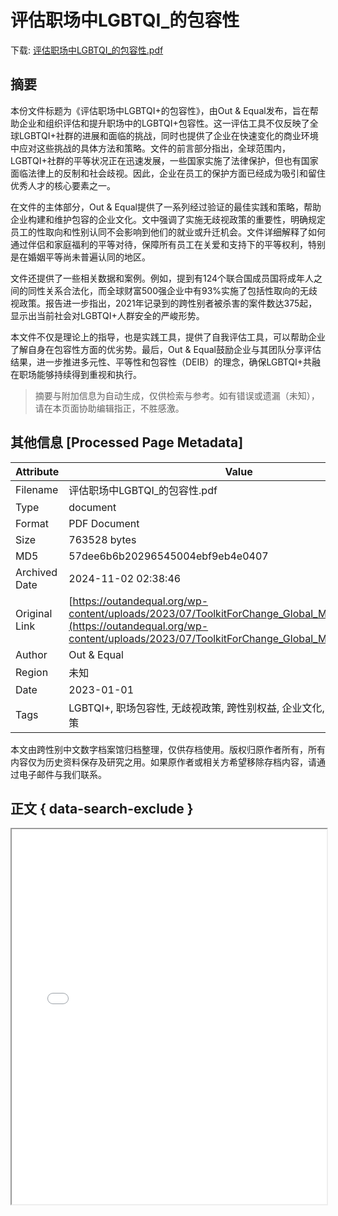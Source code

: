 # 评估职场中LGBTQI_的包容性

<!-- tcd_download_link -->
下载: <a href="../评估职场中LGBTQI_的包容性.pdf" download>评估职场中LGBTQI_的包容性.pdf</a>
<!-- tcd_download_link_end -->

## 摘要

<!-- tcd_abstract -->
本份文件标题为《评估职场中LGBTQI+的包容性》，由Out & Equal发布，旨在帮助企业和组织评估和提升职场中的LGBTQI+包容性。这一评估工具不仅反映了全球LGBTQI+社群的进展和面临的挑战，同时也提供了企业在快速变化的商业环境中应对这些挑战的具体方法和策略。文件的前言部分指出，全球范围内，LGBTQI+社群的平等状况正在迅速发展，一些国家实施了法律保护，但也有国家面临法律上的反制和社会歧视。因此，企业在员工的保护方面已经成为吸引和留住优秀人才的核心要素之一。

在文件的主体部分，Out & Equal提供了一系列经过验证的最佳实践和策略，帮助企业构建和维护包容的企业文化。文中强调了实施无歧视政策的重要性，明确规定员工的性取向和性别认同不会影响到他们的就业或升迁机会。文件详细解释了如何通过伴侣和家庭福利的平等对待，保障所有员工在关爱和支持下的平等权利，特别是在婚姻平等尚未普遍认同的地区。

文件还提供了一些相关数据和案例。例如，提到有124个联合国成员国将成年人之间的同性关系合法化，而全球财富500强企业中有93%实施了包括性取向的无歧视政策。报告进一步指出，2021年记录到的跨性别者被杀害的案件数达375起，显示出当前社会对LGBTQI+人群安全的严峻形势。

本文件不仅是理论上的指导，也是实践工具，提供了自我评估工具，可以帮助企业了解自身在包容性方面的优劣势。最后，Out & Equal鼓励企业与其团队分享评估结果，进一步推进多元性、平等性和包容性（DEIB）的理念，确保LGBTQI+共融在职场能够持续得到重视和执行。

<!-- tcd_abstract_end -->

> 摘要与附加信息为自动生成，仅供检索与参考。如有错误或遗漏（未知），请在本页面协助编辑指正，不胜感激。

## 其他信息 [Processed Page Metadata]

| Attribute       | Value                                  |
|-----------------|----------------------------------------|
| Filename        | 评估职场中LGBTQI_的包容性.pdf                             |
| Type            | document                                 |
| Format          | PDF Document                               |
| Size            | 763528 bytes                           |
| MD5             | 57dee6b6b20296545004ebf9eb4e0407                                  |
| Archived Date   | 2024-11-02 02:38:46                             |
| Original Link   | [https://outandequal.org/wp-content/uploads/2023/07/ToolkitForChange_Global_Mandarin_R61.pdf](https://outandequal.org/wp-content/uploads/2023/07/ToolkitForChange_Global_Mandarin_R61.pdf)                         |
| Author          | Out & Equal                               |
| Region          | 未知                               |
| Date            | 2023-01-01                                 |
| Tags            | LGBTQI+, 职场包容性, 无歧视政策, 跨性别权益, 企业文化, 社会变化, 法律政策                                 |

本文由跨性别中文数字档案馆归档整理，仅供存档使用。版权归原作者所有，所有内容仅为历史资料保存及研究之用。如果原作者或相关方希望移除存档内容，请通过电子邮件与我们联系。

## 正文 { data-search-exclude }

<!-- tcd_main_text -->
<iframe src="../评估职场中LGBTQI_的包容性.pdf" width="100%" height="600px">
    <p>无法显示PDF，请下载查看。</p>
</iframe>
<!-- tcd_main_text_end -->

